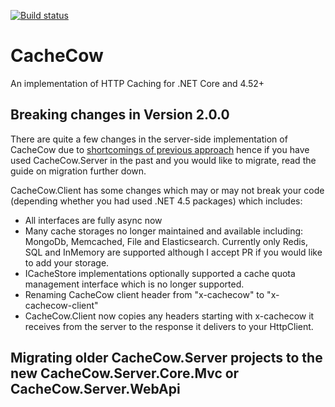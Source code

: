 [![Build status](https://ci.appveyor.com/api/projects/status/du7alwfjuuce7u04?svg=true)](https://ci.appveyor.com/project/aliostad/cachecow)

CacheCow
========

An implementation of HTTP Caching for .NET Core and 4.52+

## Breaking changes in Version 2.0.0

There are quite a few changes in the server-side implementation of CacheCow due to [shortcomings of previous approach](!!) hence if you have used CacheCow.Server in the past and you would like to migrate, read the guide on migration further down.

CacheCow.Client has some changes which may or may not break your code (depending whether you had used .NET 4.5 packages) which includes:

 - All interfaces are fully async now
 - Many cache storages no longer maintained and available including: MongoDb, Memcached, File and Elasticsearch. Currently only Redis, SQL and InMemory are supported although I accept PR if you would like to add your storage. 
 - ICacheStore implementations optionally supported a cache quota management interface which is no longer supported.
 - Renaming CacheCow client header from "x-cachecow" to "x-cachecow-client"
 - CacheCow.Client now copies any headers starting with x-cachecow it receives from the server to the response it delivers to your HttpClient.
 
 
 
## Migrating older CacheCow.Server projects to the new CacheCow.Server.Core.Mvc or CacheCow.Server.WebApi 